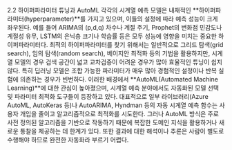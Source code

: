 2.2 하이퍼파라미터 튜닝과 AutoML
각각의 시계열 예측 모델은 내재적인 **하이퍼파라미터(hyperparameter)**를 가지고 있으며, 이들의 설정에 따라 예측 성능이 크게 좌우된다. 예를 들어 ARIMA의 (p,d,q) 차수나 계절 주기, Prophet의 변화점 민감도나 계절성 유무, LSTM의 은닉층 크기나 학습률 등은 모두 성능에 영향을 미치는 중요한 하이퍼파라미터다. 최적의 하이퍼파라미터를 찾기 위해서는 일반적으로 그리드 탐색(grid search), 임의 탐색(random search), 베이지안 최적화 등의 기법을 활용하지만, 시계열 모델의 경우 검색 공간이 넓고 교차검증이 어려운 경우가 많아 효율적인 튜닝이 쉽지 않다. 특히 딥러닝 모델은 조합 가능한 파라미터가 매우 많아 경험적인 설정이나 반복 실험에 의존하는 경우가 빈번하다.
이러한 배경에서 **AutoML(Automated Machine Learning)**에 대한 관심이 높아졌으며, 시계열 예측 분야에서도 자동화된 모델 선택 및 파라미터 최적화 도구들이 등장하고 있다. 대표적으로 일부 라이브러리(Azure AutoML, AutoKeras 등)나 AutoARIMA, Hyndman 등의 자동 시계열 예측 함수는 사용자 개입을 줄이고 알고리즘적으로 최적화를 시도한다. 그러나 AutoML 방식은 주로 사전 정의된 알고리즘을 기반으로 작동하기 때문에 복잡한 도메인 지식을 활용하거나 새로운 통찰을 제공하는 데 한계가 있다. 또한 결과에 대한 해석이나 추론은 사람이 별도로 수행해야 하므로 완전한 자동화라 부르기 어렵다.
